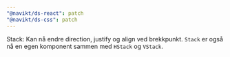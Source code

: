 ```yaml
---
"@navikt/ds-react": patch
"@navikt/ds-css": patch
---
```


Stack: Kan nå endre direction, justify og align ved brekkpunkt. `Stack` er også nå en egen komponent sammen med `HStack` og `VStack`.
